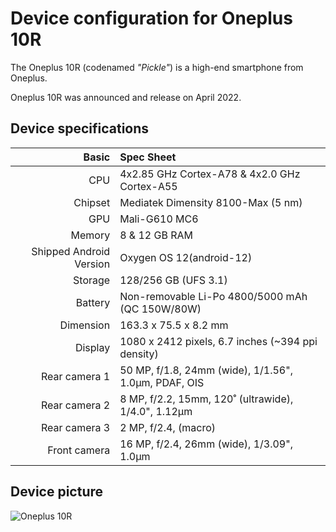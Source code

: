 Device configuration for Oneplus 10R
=========================================

The Oneplus 10R (codenamed _"Pickle"_) is a high-end smartphone from Oneplus.

Oneplus 10R was announced and release on April 2022.

## Device specifications

Basic   | Spec Sheet
-------:|:-------------------------
CPU     | 4x2.85 GHz Cortex-A78 & 4x2.0 GHz Cortex-A55
Chipset | Mediatek Dimensity 8100-Max (5 nm)
GPU     | Mali-G610 MC6
Memory  | 8 & 12 GB RAM
Shipped Android Version | Oxygen OS 12(android-12)
Storage | 128/256 GB (UFS 3.1)
Battery | Non-removable Li-Po 4800/5000 mAh (QC 150W/80W)
Dimension | 163.3 x 75.5 x 8.2 mm
Display | 1080 x 2412 pixels, 6.7 inches (~394 ppi density)
Rear camera 1 | 50 MP, f/1.8, 24mm (wide), 1/1.56", 1.0µm, PDAF, OIS
Rear camera 2 | 8 MP, f/2.2, 15mm, 120˚ (ultrawide), 1/4.0", 1.12µm
Rear camera 3 | 2 MP, f/2.4, (macro)
Front camera | 16 MP, f/2.4, 26mm (wide), 1/3.09", 1.0µm

## Device picture

![Oneplus 10R](https://m.media-amazon.com/images/I/716uVx3Wr5L._SX679_.jpg "Oneplus 10R in Forest Green")
